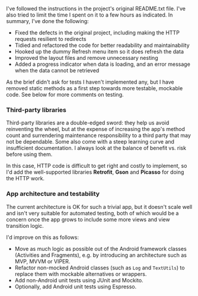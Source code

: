 I've followed the instructions in the project's original README.txt file. I've also tried to limit
the time I spent on it to a few hours as indicated. In summary, I've done the following:

* Fixed the defects in the original project, including making the HTTP requests resilient to
  redirects
* Tidied and refactored the code for better readability and maintainability
* Hooked up the dummy Refresh menu item so it does refresh the data
* Improved the layout files and remove unnecessary nesting
* Added a progress indicator when data is loading, and an error message when the data cannot be
  retrieved

As the brief didn't ask for tests I haven't implemented any, but I have removed static methods as a
first step towards more testable, mockable code. See below for more comments on testing.

### Third-party libraries

Third-party libraries are a double-edged sword: they help us avoid reinventing the wheel, but at
the expense of increasing the app's method count and surrendering maintenance responsibility to
a third party that may not be dependable. Some also come with a steep learning curve and insufficient
documentation. I always look at the balance of benefit vs. risk before using them.

In this case, HTTP code is difficult to get right and costly to implement, so I'd add the
well-supported libraries **Retrofit**, **Gson** and **Picasso** for doing the HTTP work.

### App architecture and testability

The current architecture is OK for such a trivial app, but it doesn't scale well and isn't very
suitable for automated testing, both of which would be a concern once the app grows to include
some more views and view transition logic.

I'd improve on this as follows:

* Move as much logic as possible out of the Android framework classes (Activities and Fragments),
  e.g. by introducing an architecture such as MVP, MVVM or VIPER.  
* Refactor non-mocked Android classes (such as `Log` and `TextUtils`) to replace them with mockable
  alternatives or wrappers.
* Add non-Android unit tests using JUnit and Mockito. 
* Optionally, add Android unit tests using Espresso.
